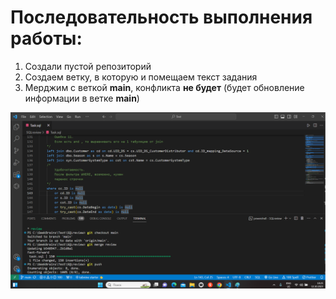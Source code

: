 # Последовательность выполнения работы:

1. Создали пустой репозиторий
2. Создаем ветку, в которую и помещаем текст задания
3. Мерджим с веткой **main**, конфликта **не будет** (будет обновление информации в ветке **main**)

![Конфликта.Nет](./NoConflict.png)

